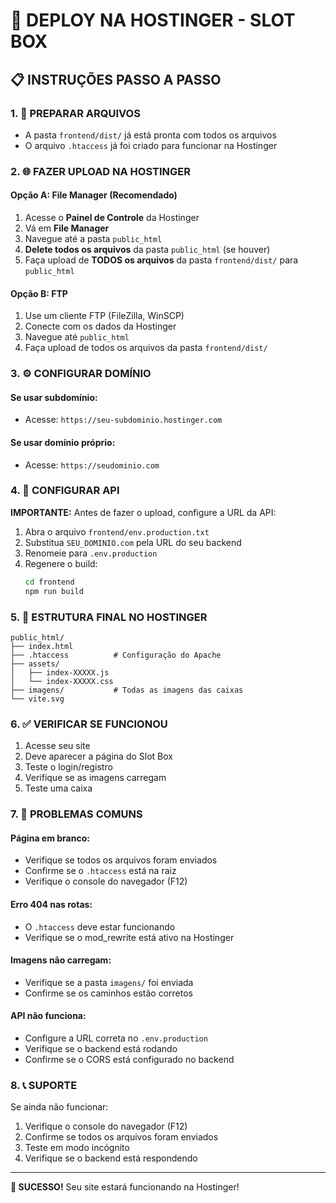 # 🚀 DEPLOY NA HOSTINGER - SLOT BOX

## 📋 INSTRUÇÕES PASSO A PASSO

### 1. 📁 PREPARAR ARQUIVOS
- A pasta `frontend/dist/` já está pronta com todos os arquivos
- O arquivo `.htaccess` já foi criado para funcionar na Hostinger

### 2. 🌐 FAZER UPLOAD NA HOSTINGER

#### Opção A: File Manager (Recomendado)
1. Acesse o **Painel de Controle** da Hostinger
2. Vá em **File Manager**
3. Navegue até a pasta `public_html`
4. **Delete todos os arquivos** da pasta `public_html` (se houver)
5. Faça upload de **TODOS os arquivos** da pasta `frontend/dist/` para `public_html`

#### Opção B: FTP
1. Use um cliente FTP (FileZilla, WinSCP)
2. Conecte com os dados da Hostinger
3. Navegue até `public_html`
4. Faça upload de todos os arquivos da pasta `frontend/dist/`

### 3. ⚙️ CONFIGURAR DOMÍNIO

#### Se usar subdomínio:
- Acesse: `https://seu-subdominio.hostinger.com`

#### Se usar domínio próprio:
- Acesse: `https://seudominio.com`

### 4. 🔧 CONFIGURAR API

**IMPORTANTE:** Antes de fazer o upload, configure a URL da API:

1. Abra o arquivo `frontend/env.production.txt`
2. Substitua `SEU_DOMINIO.com` pela URL do seu backend
3. Renomeie para `.env.production`
4. Regenere o build:
   ```bash
   cd frontend
   npm run build
   ```

### 5. 🎯 ESTRUTURA FINAL NO HOSTINGER

```
public_html/
├── index.html
├── .htaccess          # Configuração do Apache
├── assets/
│   ├── index-XXXXX.js
│   └── index-XXXXX.css
├── imagens/           # Todas as imagens das caixas
└── vite.svg
```

### 6. ✅ VERIFICAR SE FUNCIONOU

1. Acesse seu site
2. Deve aparecer a página do Slot Box
3. Teste o login/registro
4. Verifique se as imagens carregam
5. Teste uma caixa

### 7. 🚨 PROBLEMAS COMUNS

#### Página em branco:
- Verifique se todos os arquivos foram enviados
- Confirme se o `.htaccess` está na raiz
- Verifique o console do navegador (F12)

#### Erro 404 nas rotas:
- O `.htaccess` deve estar funcionando
- Verifique se o mod_rewrite está ativo na Hostinger

#### Imagens não carregam:
- Verifique se a pasta `imagens/` foi enviada
- Confirme se os caminhos estão corretos

#### API não funciona:
- Configure a URL correta no `.env.production`
- Verifique se o backend está rodando
- Confirme se o CORS está configurado no backend

### 8. 📞 SUPORTE

Se ainda não funcionar:
1. Verifique o console do navegador (F12)
2. Confirme se todos os arquivos foram enviados
3. Teste em modo incógnito
4. Verifique se o backend está respondendo

---

**🎉 SUCESSO!** Seu site estará funcionando na Hostinger!
